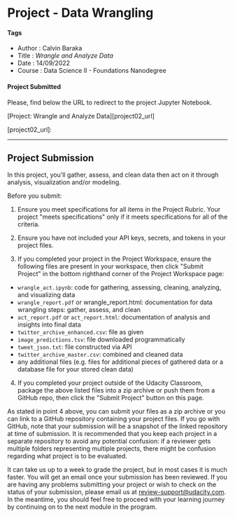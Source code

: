 # Project - Data Wrangling

#### Tags
* Author : Calvin Baraka
* Title  : _Wrangle and Analyze Data_
* Date   : 14/09/2022
* Course : Data Science II - Foundations Nanodegree

#### Project Submitted

Please, find below the URL to redirect to the project Jupyter Notebook.

[Project: Wrangle and Analyze Data][project02_url]

[project02_url]: 
********************************************************************************

## Project Submission

In this project, you'll gather, assess, and clean data then act on it through analysis, visualization and/or modeling.

Before you submit:

1. Ensure you meet specifications for all items in the Project Rubric. Your project "meets specifications" only if it meets specifications for all of the criteria.

2. Ensure you have not included your API keys, secrets, and tokens in your project files.

3. If you completed your project in the Project Workspace, ensure the following files are present in your workspace, then click "Submit Project" in the bottom righthand corner of the Project Workspace page:

  * `wrangle_act.ipynb`: code for gathering, assessing, cleaning, analyzing, and visualizing data
  * `wrangle_report.pdf` or wrangle_report.html: documentation for data wrangling steps: gather, assess, and clean
  * `act_report.pdf` or `act_report.html`: documentation of analysis and insights into final data
  * `twitter_archive_enhanced.csv`: file as given
  * `image_predictions.tsv`: file downloaded programmatically
  * `tweet_json.txt`: file constructed via API
  * `twitter_archive_master.csv`: combined and cleaned data
  * any additional files (e.g. files for additional pieces of gathered data or a database file for your stored clean data)

4. If you completed your project outside of the Udacity Classroom, package the above listed files into a zip archive or push them from a GitHub repo, then click the "Submit Project" button on this page.

As stated in point 4 above, you can submit your files as a zip archive or you can link to a GitHub repository containing your project files. If you go with GitHub, note that your submission will be a snapshot of the linked repository at time of submission. It is recommended that you keep each project in a separate repository to avoid any potential confusion: if a reviewer gets multiple folders representing multiple projects, there might be confusion regarding what project is to be evaluated.

It can take us up to a week to grade the project, but in most cases it is much faster. You will get an email once your submission has been reviewed. If you are having any problems submitting your project or wish to check on the status of your submission, please email us at review-support@udacity.com. In the meantime, you should feel free to proceed with your learning journey by continuing on to the next module in the program.
